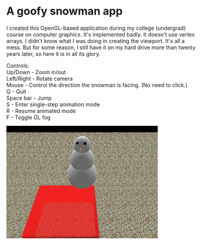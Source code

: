 # A goofy snowman app

I created this OpenGL-based application during my college (undergrad) course on computer graphics. It's implemented badly. It doesn't use vertex arrays. I didn't know what I was doing in creating the viewport. It's all a mess. But for some reason, I still have it on my hard drive more than twenty years later, so here it is in all its glory.

Controls:\
Up/Down - Zoom in/out\
Left/Right - Rotate camera\
Mouse - Control the direction the snowman is facing. (No need to click.)\
Q - Quit\
Space bar - Jump\
S - Enter single-step animation mode\
R - Resume animated mode\
F - Toggle GL fog


![](./snowman-screenshot.png)

